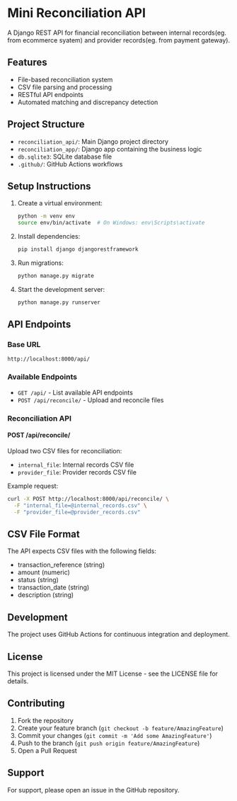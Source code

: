 # Mini Reconciliation API

A Django REST API for financial reconciliation between internal records(eg. from ecommerce syatem) and provider records(eg. from payment gateway).

## Features

- File-based reconciliation system
- CSV file parsing and processing
- RESTful API endpoints
- Automated matching and discrepancy detection

## Project Structure

- `reconciliation_api/`: Main Django project directory
- `reconciliation_app/`: Django app containing the business logic
- `db.sqlite3`: SQLite database file
- `.github/`: GitHub Actions workflows

## Setup Instructions

1. Create a virtual environment:
   ```bash
   python -m venv env
   source env/bin/activate  # On Windows: env\Scripts\activate
   ```

2. Install dependencies:
   ```bash
   pip install django djangorestframework
   ```

3. Run migrations:
   ```bash
   python manage.py migrate
   ```

4. Start the development server:
   ```bash
   python manage.py runserver
   ```

## API Endpoints

### Base URL
```
http://localhost:8000/api/
```

### Available Endpoints

- `GET /api/` - List available API endpoints
- `POST /api/reconcile/` - Upload and reconcile files

### Reconciliation API

#### POST /api/reconcile/

Upload two CSV files for reconciliation:
- `internal_file`: Internal records CSV file
- `provider_file`: Provider records CSV file

Example request:
```bash
curl -X POST http://localhost:8000/api/reconcile/ \
  -F "internal_file=@internal_records.csv" \
  -F "provider_file=@provider_records.csv"
```

## CSV File Format

The API expects CSV files with the following fields:
- transaction_reference (string)
- amount (numeric)
- status (string)
- transaction_date (string)
- description (string)

## Development

The project uses GitHub Actions for continuous integration and deployment.

## License

This project is licensed under the MIT License - see the LICENSE file for details.

## Contributing

1. Fork the repository
2. Create your feature branch (`git checkout -b feature/AmazingFeature`)
3. Commit your changes (`git commit -m 'Add some AmazingFeature'`)
4. Push to the branch (`git push origin feature/AmazingFeature`)
5. Open a Pull Request

## Support

For support, please open an issue in the GitHub repository.
